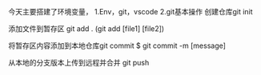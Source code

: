 今天主要搭建了环境变量，
1.Env，git，vscode
2.git基本操作
创建仓库git init

添加文件到暂存区 git add .      (git add [file1] [file2])

将暂存区内容添加到本地仓库git commit
$ git commit -m [message]

从本地的分支版本上传到远程并合并 git push